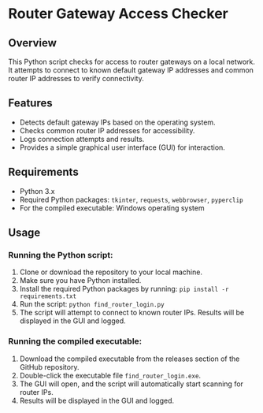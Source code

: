 # Router Gateway Access Checker

## Overview

This Python script checks for access to router gateways on a local network. It attempts to connect to known default gateway IP addresses and common router IP addresses to verify connectivity.

## Features

- Detects default gateway IPs based on the operating system.
- Checks common router IP addresses for accessibility.
- Logs connection attempts and results.
- Provides a simple graphical user interface (GUI) for interaction.

## Requirements

- Python 3.x
- Required Python packages: `tkinter`, `requests`, `webbrowser`, `pyperclip`
- For the compiled executable: Windows operating system

## Usage

### Running the Python script:

1. Clone or download the repository to your local machine.
2. Make sure you have Python installed.
3. Install the required Python packages by running: `pip install -r requirements.txt`
4. Run the script: `python find_router_login.py`
5. The script will attempt to connect to known router IPs. Results will be displayed in the GUI and logged.

### Running the compiled executable:

1. Download the compiled executable from the releases section of the GitHub repository.
2. Double-click the executable file `find_router_login.exe`.
3. The GUI will open, and the script will automatically start scanning for router IPs.
4. Results will be displayed in the GUI and logged.
